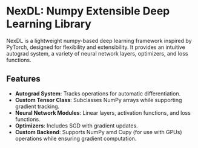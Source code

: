 # NexDL: Numpy Extensible Deep Learning Library

NexDL is a lightweight numpy-based deep learning framework inspired by PyTorch, designed for flexibility and extensibility. It provides an intuitive autograd system, a variety of neural network layers, optimizers, and loss functions.

## Features
- **Autograd System**: Tracks operations for automatic differentiation.
- **Custom Tensor Class**: Subclasses NumPy arrays while supporting gradient tracking.
- **Neural Network Modules**: Linear layers, activation functions, and loss functions.
- **Optimizers**: Includes SGD with gradient updates.
- **Custom Backend**: Supports NumPy amd Cupy (for use with GPUs) operations while ensuring gradient computation.
